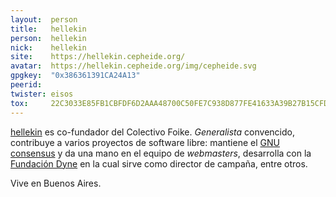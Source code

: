 ```yaml
---
layout:  person
title:   hellekin
person:  hellekin
nick:    hellekin
site:    https://hellekin.cepheide.org/
avatar:  https://hellekin.cepheide.org/img/cepheide.svg
gpgkey:  "0x386361391CA24A13"
peerid:
twister: eisos
tox:     22C3033E85FB1CBFDF6D2AAA48700C50FE7C938D877FE41633A39B27B15CFD556C43D0AD5FA5
---
```


[hellekin]({{page.site}}) es co-fundador del Colectivo Foike.  _Generalista_ convencido, 
contribuye a varios proyectos de software libre: mantiene el [GNU 
consensus](https://gnu.org/consensus) y da una mano en el equipo de _webmasters_, 
desarrolla con la [Fundación Dyne](http://dyne.org/) en la cual sirve como director de 
campaña, entre otros.

Vive en Buenos Aires.
